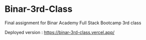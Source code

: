 # Binar-3rd-Class

Final assignment for Binar Academy Full Stack Bootcamp 3rd class

Deployed version : https://binar-3rd-class.vercel.app/
